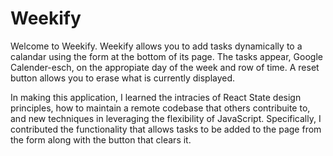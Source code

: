 # Weekify

Welcome to Weekify. Weekify allows you to add tasks dynamically to a calandar using the form at the bottom of its page. The tasks appear, Google Calender-esch, on the appropiate day of the week and row of time. A reset button allows you to erase what is currently displayed. 

In making this application, I learned the intracies of React State design principles, how to maintain a remote codebase that others contribuite to, and new techniques in leveraging the flexibility of JavaScript. Specifically, I contributed the functionality that allows tasks to be added to the page from the form along with the button that clears it. 
